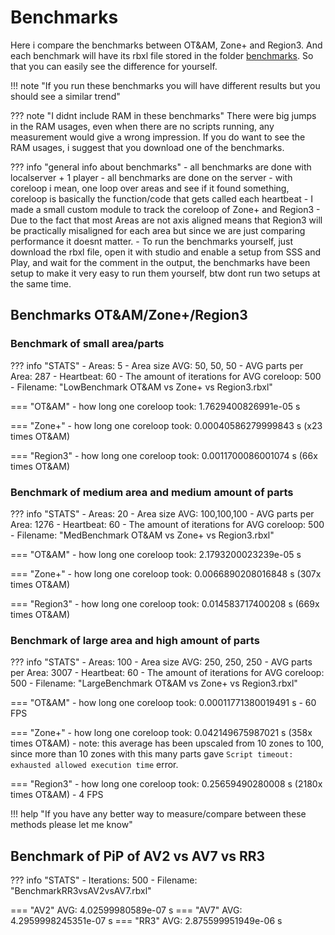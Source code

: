 # Benchmarks
Here i compare the benchmarks between OT&AM, Zone+ and Region3. And each benchmark will have its rbxl file stored in the folder [benchmarks](https://github.com/VerdommeMan/OT-AM/tree/master/Benchmarks). So that you can easily see the difference for yourself.

!!! note "If you run these benchmarks you will have different results but you should see a similar trend"

??? note "I didnt include RAM in these benchmarks"
    There were big jumps in the RAM usages, even when there are no scripts running, any measurement would give a wrong impression.
    If you do want to see the RAM usages, i suggest that you download one of the benchmarks.

??? info "general info about benchmarks"
    - all benchmarks are done with localserver + 1 player
    - all benchmarks are done on the server
    - with coreloop i mean, one loop over areas and see if it found something, coreloop is basically the function/code that gets called each heartbeat
    - I made a small custom module to track the coreloop of Zone+ and Region3
    - Due to the fact that most Areas are not axis aligned means that Region3 will be practically misaligned for each area but since we are just comparing performance it doesnt matter.
    - To run the benchmarks yourself, just download the rbxl file, open it with studio and enable a setup from SSS and Play, and wait for the comment in the output, the benchmarks have been setup to make it very easy to run them yourself, btw dont run two setups at the same time.

## Benchmarks OT&AM/Zone+/Region3

### Benchmark of small area/parts

??? info "STATS"
    - Areas: 5
    - Area size AVG: 50, 50, 50
    - AVG parts per Area: 287
    - Heartbeat: 60
    - The amount of iterations for AVG coreloop: 500 
    - Filename: "LowBenchmark OT&AM vs Zone+ vs Region3.rbxl"

=== "OT&AM"
    - how long one coreloop took: 1.7629400826991e-05 s

=== "Zone+"
    - how long one coreloop took: 0.00040586279999843 s (x23 times OT&AM)

=== "Region3"
    - how long one coreloop took: 0.0011700086001074 s  (66x times OT&AM)


### Benchmark of medium area and medium amount of parts

??? info "STATS"
    - Areas: 20
    - Area size AVG: 100,100,100
    - AVG parts per Area: 1276
    - Heartbeat: 60
    - The amount of iterations for AVG coreloop: 500 
    - Filename: "MedBenchmark OT&AM vs Zone+ vs Region3.rbxl"

=== "OT&AM"
    - how long one coreloop took:  2.1793200023239e-05 s

=== "Zone+"
    - how long one coreloop took:  0.0066890208016848 s (307x times OT&AM)

=== "Region3"
    - how long one coreloop took:  0.014583717400208 s (669x times OT&AM) 

### Benchmark of large area and high amount of parts

??? info "STATS"
    - Areas: 100
    - Area size AVG: 250, 250, 250
    - AVG parts per Area: 3007
    - Heartbeat: 60
    - The amount of iterations for AVG coreloop: 500 
    - Filename: "LargeBenchmark OT&AM vs Zone+ vs Region3.rbxl"

=== "OT&AM"
    - how long one coreloop took: 0.00011771380019491 s 
    - 60 FPS 

=== "Zone+"
    - how long one coreloop took: 0.042149675987021 s (358x times OT&AM)
    - note: this average has been upscaled from 10 zones to 100, since more than 10 zones with this many parts gave `Script timeout: exhausted allowed execution time` error.

=== "Region3"
    - how long one coreloop took: 0.25659490280008 s (2180x times OT&AM) 
    - 4 FPS

!!! help "If you have any better way to measure/compare between these methods please let me know"

## Benchmark of PiP of AV2 vs AV7 vs RR3

??? info "STATS"
    - Iterations: 500
    - Filename: "BenchmarkRR3vsAV2vsAV7.rbxl"

=== "AV2"
    AVG: 4.02599980589e-07 s
=== "AV7"
    AVG: 4.2959998245351e-07 s
=== "RR3"
    AVG: 2.875599951949e-06 s